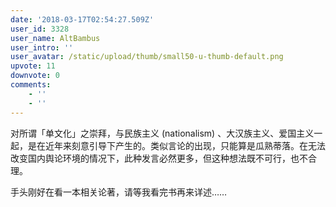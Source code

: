 ```yaml
---
date: '2018-03-17T02:54:27.509Z'
user_id: 3328
user_name: AltBambus
user_intro: ''
user_avatar: /static/upload/thumb/small50-u-thumb-default.png
upvote: 11
downvote: 0
comments:
    - ''
    - ''
---
```


对所谓「单文化」之崇拜，与民族主义 (nationalism) 、大汉族主义、爱国主义一起，是在近年来刻意引导下产生的。类似言论的出现，只能算是瓜熟蒂落。在无法改变国内舆论环境的情况下，此种发言必然更多，但这种想法既不可行，也不合理。

  

手头刚好在看一本相关论著，请等我看完书再来详述……
